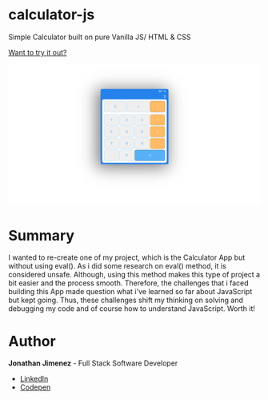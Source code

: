 # calculator-js

Simple Calculator built on pure Vanilla JS/ HTML & CSS

[Want to try it out?](https://jonathanj101.github.io/calculator-js/main.html)

![](/image/preview.png)

# Summary

I wanted to re-create one of my project, which is the Calculator App but without using eval(). As i did some research on eval() method, it is considered unsafe. Although, using this method makes this type of project a bit easier and the process smooth. Therefore, the challenges that i faced building this App made question what i've learned so far about JavaScript but kept going. Thus, these challenges shift my thinking on solving and debugging my code and of course how to understand JavaScript. Worth it!

# Author

**Jonathan Jimenez** - Full Stack Software Developer

- [LinkedIn](https://www.linkedin.com/in/jonathan-jimenez101/)
- [Codepen](https://codepen.io/jonathanj101/)
